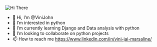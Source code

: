 ![Hi There]()


- 👋 Hi, I’m @ViniJohn
- 👀 I’m interested in python 
- 🌱 I’m currently learning Django and Data analysis with python
- 💞️ I’m looking to collaborate on python projects
- 📫 How to reach me https://www.linkedin.com/in/vini-jai-marsaline/

<!---
ViniJohn/ViniJohn is a ✨ special ✨ repository because its `README.md` (this file) appears on your GitHub profile.
You can click the Preview link to take a look at your changes.
--->
